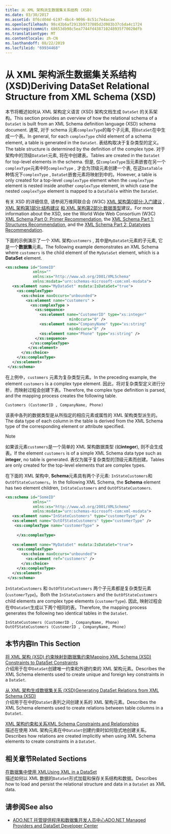 ```yaml
---
title: 从 XML 架构派生数据集关系结构 (XSD)
ms.date: 03/30/2017
ms.assetid: 8f6cd04d-6197-4bc4-9096-8c51c7e4acae
ms.openlocfilehash: 98c43b6af2913b9737085d2d983b37c6da4c1724
ms.sourcegitcommit: 68653db98c5ea7744fd438710248935f70020dfb
ms.translationtype: MT
ms.contentlocale: zh-CN
ms.lasthandoff: 08/22/2019
ms.locfileid: "69934468"
---
```

# <a name="deriving-dataset-relational-structure-from-xml-schema-xsd"></a><span data-ttu-id="0fe12-102">从 XML 架构派生数据集关系结构 (XSD)</span><span class="sxs-lookup"><span data-stu-id="0fe12-102">Deriving DataSet Relational Structure from XML Schema (XSD)</span></span>
<span data-ttu-id="0fe12-103">本节将概述如何从 XML 架构定义语言 (XSD) 架构文档生成 `DataSet` 的关系架构。</span><span class="sxs-lookup"><span data-stu-id="0fe12-103">This section provides an overview of how the relational schema of a `DataSet` is built from an XML Schema definition language (XSD) schema document.</span></span> <span data-ttu-id="0fe12-104">通常, 对于 schema 元素`complexType`的每个子元素, 将`DataSet`在中生成一个表。</span><span class="sxs-lookup"><span data-stu-id="0fe12-104">In general, for each `complexType` child element of a schema element, a table is generated in the `DataSet`.</span></span> <span data-ttu-id="0fe12-105">表结构取决于复杂类型的定义。</span><span class="sxs-lookup"><span data-stu-id="0fe12-105">The table structure is determined by the definition of the complex type.</span></span> <span data-ttu-id="0fe12-106">对于架构中的顶级`DataSet`元素, 将在中创建表。</span><span class="sxs-lookup"><span data-stu-id="0fe12-106">Tables are created in the `DataSet` for top-level elements in the schema.</span></span> <span data-ttu-id="0fe12-107">但是, 仅`complexType`当元素嵌套在另一个`complexType`元素中时`complexType` , 才会为顶级元素创建一个表, 在这`DataTable`种情况下`complexType` , `DataSet`嵌套元素将映射到中的。</span><span class="sxs-lookup"><span data-stu-id="0fe12-107">However, a table is only created for a top-level `complexType` element when the `complexType` element is nested inside another `complexType` element, in which case the nested `complexType` element is mapped to a `DataTable` within the `DataSet`.</span></span>  
  
 <span data-ttu-id="0fe12-108">有关 XSD 的详细信息, 请参阅万维网联合会 (W3C) [XML 架构第0部分:入门建议](https://www.w3.org/TR/xmlschema-0/) [, XML 架构第1部分:结构建议](https://www.w3.org/TR/xmlschema-1/) [和 XML 架构第2部分:数据类型](https://www.w3.org/TR/xmlschema-2/)建议。</span><span class="sxs-lookup"><span data-stu-id="0fe12-108">For more information about the XSD, see the World Wide Web Consortium (W3C) [XML Schema Part 0: Primer Recommendation](https://www.w3.org/TR/xmlschema-0/), the [XML Schema Part 1: Structures Recommendation](https://www.w3.org/TR/xmlschema-1/), and the [XML Schema Part 2: Datatypes Recommendation](https://www.w3.org/TR/xmlschema-2/).</span></span>  
  
 <span data-ttu-id="0fe12-109">下面的示例演示了一个 XML 架构`customers` , 其中是`MyDataSet`元素的子元素, 它是一个**数据集**元素。</span><span class="sxs-lookup"><span data-stu-id="0fe12-109">The following example demonstrates an XML Schema where `customers` is the child element of the `MyDataSet` element, which is a **DataSet** element.</span></span>  
  
```xml  
<xs:schema id="SomeID"   
            xmlns=""   
            xmlns:xs="http://www.w3.org/2001/XMLSchema"   
            xmlns:msdata="urn:schemas-microsoft-com:xml-msdata">  
   <xs:element name="MyDataSet" msdata:IsDataSet="true">  
     <xs:complexType>  
       <xs:choice maxOccurs="unbounded">  
         <xs:element name="customers" >   
           <xs:complexType >  
             <xs:sequence>  
               <xs:element name="CustomerID" type="xs:integer"   
                            minOccurs="0" />  
               <xs:element name="CompanyName" type="xs:string"   
                            minOccurs="0" />  
               <xs:element name="Phone" type="xs:string" />  
             </xs:sequence>  
           </xs:complexType>  
          </xs:element>  
       </xs:choice>  
     </xs:complexType>  
   </xs:element>  
 </xs:schema>  
```  
  
 <span data-ttu-id="0fe12-110">在上例中，`customers` 元素为复杂类型元素。</span><span class="sxs-lookup"><span data-stu-id="0fe12-110">In the preceding example, the element `customers` is a complex type element.</span></span> <span data-ttu-id="0fe12-111">因此，将对复杂类型定义进行分析，而映射过程会创建下表。</span><span class="sxs-lookup"><span data-stu-id="0fe12-111">Therefore, the complex type definition is parsed, and the mapping process creates the following table.</span></span>  
  
```  
Customers (CustomerID , CompanyName, Phone)  
```  
  
 <span data-ttu-id="0fe12-112">该表中各列的数据类型是从所指定的相应元素或属性的 XML 架构类型派生的。</span><span class="sxs-lookup"><span data-stu-id="0fe12-112">The data type of each column in the table is derived from the XML Schema type of the corresponding element or attribute specified.</span></span>  
  
> [!NOTE]
> <span data-ttu-id="0fe12-113">如果该元素`customers`是一个简单的 XML 架构数据类型 (如**integer**), 则不会生成表。</span><span class="sxs-lookup"><span data-stu-id="0fe12-113">If the element `customers` is of a simple XML Schema data type such as **integer**, no table is generated.</span></span> <span data-ttu-id="0fe12-114">表仅为属于复杂类型的顶级元素而创建。</span><span class="sxs-lookup"><span data-stu-id="0fe12-114">Tables are only created for the top-level elements that are complex types.</span></span>  
  
 <span data-ttu-id="0fe12-115">在下面的 XML 架构中, **Schema**元素具有两个子元素: `InStateCustomers`和`OutOfStateCustomers`。</span><span class="sxs-lookup"><span data-stu-id="0fe12-115">In the following XML Schema, the **Schema** element has two element children, `InStateCustomers` and `OutOfStateCustomers`.</span></span>  
  
```xml  
<xs:schema id="SomeID"   
            xmlns=""   
            xmlns:xs="http://www.w3.org/2001/XMLSchema"   
            xmlns:msdata="urn:schemas-microsoft-com:xml-msdata">  
   <xs:element name="InStateCustomers" type="customerType" />  
   <xs:element name="OutOfStateCustomers" type="customerType" />  
    <xs:complexType name="customerType" >  
  
     </xs:complexType>  
  
   <xs:element name="MyDataSet" msdata:IsDataSet="true">  
     <xs:complexType>  
       <xs:choice maxOccurs="unbounded">  
         <xs:element ref="customers" />  
       </xs:choice>  
     </xs:complexType>  
   </xs:element>  
 </xs:schema>  
```  
  
 <span data-ttu-id="0fe12-116">`InStateCustomers` 和 `OutOfStateCustomers` 两个子元素都是复杂类型元素 (`customerType`)。</span><span class="sxs-lookup"><span data-stu-id="0fe12-116">Both the `InStateCustomers` and the `OutOfStateCustomers` child elements are complex type elements (`customerType`).</span></span> <span data-ttu-id="0fe12-117">因此, 映射过程会在中`DataSet`生成以下两个相同的表。</span><span class="sxs-lookup"><span data-stu-id="0fe12-117">Therefore, the mapping process generates the following two identical tables in the `DataSet`.</span></span>  
  
```  
InStateCustomers (CustomerID , CompanyName, Phone)  
OutOfStateCustomers (CustomerID , CompanyName, Phone)  
```  
  
## <a name="in-this-section"></a><span data-ttu-id="0fe12-118">本节内容</span><span class="sxs-lookup"><span data-stu-id="0fe12-118">In This Section</span></span>  
 [<span data-ttu-id="0fe12-119">将 XML 架构 (XSD) 约束映射到数据集约束</span><span class="sxs-lookup"><span data-stu-id="0fe12-119">Mapping XML Schema (XSD) Constraints to DataSet Constraints</span></span>](../../../../../docs/framework/data/adonet/dataset-datatable-dataview/mapping-xml-schema-xsd-constraints-to-dataset-constraints.md)  
 <span data-ttu-id="0fe12-120">介绍用于在中`DataSet`创建唯一约束和外键约束的 XML 架构元素。</span><span class="sxs-lookup"><span data-stu-id="0fe12-120">Describes the XML Schema elements used to create unique and foreign key constraints in a `DataSet`.</span></span>  
  
 [<span data-ttu-id="0fe12-121">从 XML 架构生成数据集关系 (XSD)</span><span class="sxs-lookup"><span data-stu-id="0fe12-121">Generating DataSet Relations from XML Schema (XSD)</span></span>](../../../../../docs/framework/data/adonet/dataset-datatable-dataview/generating-dataset-relations-from-xml-schema-xsd.md)  
 <span data-ttu-id="0fe12-122">介绍用于在中的`DataSet`表列之间创建关系的 XML 架构元素。</span><span class="sxs-lookup"><span data-stu-id="0fe12-122">Describes the XML Schema elements used to create relations between table columns in a `DataSet`.</span></span>  
  
 [<span data-ttu-id="0fe12-123">XML 架构约束和关系</span><span class="sxs-lookup"><span data-stu-id="0fe12-123">XML Schema Constraints and Relationships</span></span>](../../../../../docs/framework/data/adonet/dataset-datatable-dataview/xml-schema-constraints-and-relationships.md)  
 <span data-ttu-id="0fe12-124">描述在使用 XML 架构元素在中`DataSet`创建约束时如何隐式地创建关系。</span><span class="sxs-lookup"><span data-stu-id="0fe12-124">Describes how relations are created implicitly when using XML Schema elements to create constraints in a `DataSet`.</span></span>  
  
## <a name="related-sections"></a><span data-ttu-id="0fe12-125">相关章节</span><span class="sxs-lookup"><span data-stu-id="0fe12-125">Related Sections</span></span>  
 [<span data-ttu-id="0fe12-126">在数据集中使用 XML</span><span class="sxs-lookup"><span data-stu-id="0fe12-126">Using XML in a DataSet</span></span>](../../../../../docs/framework/data/adonet/dataset-datatable-dataview/using-xml-in-a-dataset.md)  
 <span data-ttu-id="0fe12-127">描述如何以 XML 数据的`DataSet`形式加载和保存关系结构和数据。</span><span class="sxs-lookup"><span data-stu-id="0fe12-127">Describes how to load and persist the relational structure and data in a `DataSet` as XML data.</span></span>  
  
## <a name="see-also"></a><span data-ttu-id="0fe12-128">请参阅</span><span class="sxs-lookup"><span data-stu-id="0fe12-128">See also</span></span>

- [<span data-ttu-id="0fe12-129">ADO.NET 托管提供程序和数据集开发人员中心</span><span class="sxs-lookup"><span data-stu-id="0fe12-129">ADO.NET Managed Providers and DataSet Developer Center</span></span>](https://go.microsoft.com/fwlink/?LinkId=217917)
